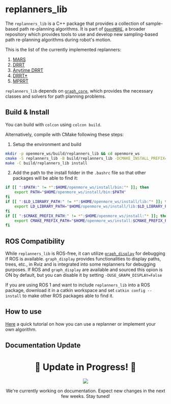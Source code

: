 # **replanners_lib**

The `replanners_lib` is a C++ package that provides a collection of sample-based path re-planning algorithms.
It is part of [`OpenMORE`](https://github.com/JRL-CARI-CNR-UNIBS/OpenMORE.git), a broader repository which provides tools to use and develop new sampling-based path re-planning algorithms during robot's motion. 

This is the list of the currently implemented replanners:

1. [MARS](https://ieeexplore.ieee.org/document/10013661?source=authoralert)
2. [DRRT](https://ieeexplore.ieee.org/document/1641879)
3. [Anytime DRRT](https://ieeexplore.ieee.org/document/4209270)
4. [DRRT*](https://ieeexplore.ieee.org/document/8122814)
5. [MPRRT](https://ieeexplore.ieee.org/document/7027233)

`replanners_lib` depends on [`graph_core`](https://github.com/JRL-CARI-CNR-UNIBS/graph_core.git), which provides the necessary classes and solvers for path planning problems.

## Build & Install
You can build with `colcon` using `colcon build`. 

Alternatively, compile with CMake following these steps:
1. Setup the environment and build
```bash
mkdir -p openmore_ws/build/replanners_lib && cd openmore_ws
cmake -S replanners_lib -B build/replanners_lib -DCMAKE_INSTALL_PREFIX=${HOME}/openmore_ws/install
make -C build/replanners_lib install
```

2. Add the path to the install folder in the `.bashrc` file so that other packages will be able to find it:

```bash
if [[ ":$PATH:" != *":$HOME/openmore_ws/install/bin:"* ]]; then
    export PATH="$HOME/openmore_ws/install/bin:$PATH"
fi
if [[ ":$LD_LIBRARY_PATH:" != *":$HOME/openmore_ws/install/lib:"* ]]; then
    export LD_LIBRARY_PATH="$HOME/openmore_ws/install/lib:$LD_LIBRARY_PATH"
fi
if [[ ":$CMAKE_PREFIX_PATH:" != *":$HOME/openmore_ws/install:"* ]]; then
    export CMAKE_PREFIX_PATH="$HOME/openmore_ws/install:$CMAKE_PREFIX_PATH"
fi
```

## ROS Compatibility

While `replanners_lib` is ROS-free, it can utilize [`graph_display`](https://github.com/JRL-CARI-CNR-UNIBS/graph_display.git) for debugging if ROS is available. `graph_display` provides functionalities to display paths, trees, etc., in Rviz and is integrated into some replanners for debugging purposes. If ROS and `graph_display` are available and sourced this opion is ON by default, but you can disable it by setting `-DUSE_GRAPH_DISPLAY=False`

If you are using ROS 1 and want to include `replanners_lib` into a ROS package, download it in a catkin workspace and set `catkin config --install` to make other ROS packages able to find it.

## How to use
[Here](https://github.com/JRL-CARI-CNR-UNIBS/replanners_lib/blob/master/documentation/tutorial.md) a quick tutorial on how you can use a replanner or implement your own algorithm.

## Documentation Update

<h1 align="center">🚧 Update in Progress! 🚧</h1>
<p align="center">
  <img src="https://img.shields.io/badge/Status-Updating-blue?style=for-the-badge&logo=github">
</p>
<p align="center">
  We're currently working on documentation. Expect new changes in the next few weeks. Stay tuned!
</p>
